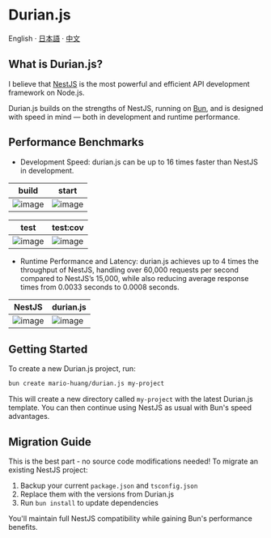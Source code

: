 # Durian.js
English · [日本語](./README_ja.md) · [中文](./README_zh.md)

## What is Durian.js?
I believe that [NestJS](https://github.com/nestjs/nest) is the most powerful and efficient API development framework on Node.js.

Durian.js builds on the strengths of NestJS, running on [Bun](https://github.com/oven-sh/bun), and is designed with speed in mind — both in development and runtime performance.

## Performance Benchmarks
- Development Speed: durian.js can be up to 16 times faster than NestJS in development.

| build | start |
| --- | --- |
| ![image](https://github.com/user-attachments/assets/61b1b40a-7ab5-45bd-ae8c-a5e13fce85a2) | ![image](https://github.com/user-attachments/assets/a5d0fb1a-f601-48e7-b390-5446796409c4) |

| test | test:cov |
| --- | --- |
| ![image](https://github.com/user-attachments/assets/92f5f98f-1055-424d-8df0-76cd13b1aa8c) | ![image](https://github.com/user-attachments/assets/d267ceec-e531-41a6-be30-49d7e0318875) |

- Runtime Performance and Latency: durian.js achieves up to 4 times the throughput of NestJS, handling over 60,000 requests per second compared to NestJS’s 15,000, while also reducing average response times from 0.0033 seconds to 0.0008 seconds.

| NestJS | durian.js |
| --- | --- |
| ![image](https://github.com/user-attachments/assets/56e3a836-0178-45c5-a900-df6f0664a21f) | ![image](https://github.com/user-attachments/assets/0cc7b5a9-ec6e-407f-ac4a-5a674bb7ad11) |

## Getting Started
To create a new Durian.js project, run:
```bash
bun create mario-huang/durian.js my-project
```
This will create a new directory called `my-project` with the latest Durian.js template. You can then continue using NestJS as usual with Bun's speed advantages.

## Migration Guide
This is the best part - no source code modifications needed! To migrate an existing NestJS project:

1. Backup your current `package.json` and `tsconfig.json`
2. Replace them with the versions from Durian.js
3. Run `bun install` to update dependencies

You'll maintain full NestJS compatibility while gaining Bun's performance benefits.
